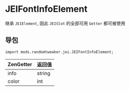 # JEIFontInfoElement

继承 `JEIElement`, 因此 `JEISlot` 的全部可用 `Getter` 都可被使用

## 导包

~~~zenscript
import mods.randomtweaker.jei.JEIFontInfoElement;
~~~

| ZenGetter | 返回值 |
| :-------- | :----- |
| info      | string |
| color     | int    |